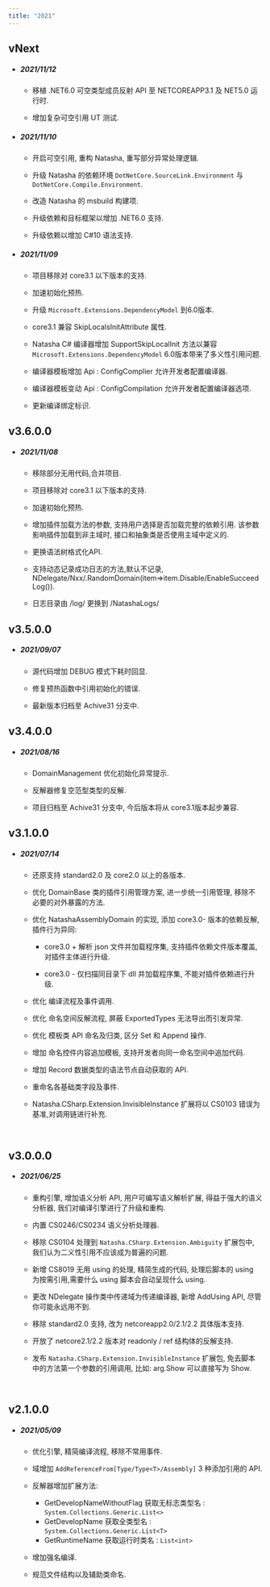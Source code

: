 ```yaml
---
title: "2021"
---  
```


## vNext

 - ##### 2021/11/12

   - 移植 .NET6.0 可空类型成员反射 API 至 NETCOREAPP3.1 及 NET5.0 运行时.
  
   - 增加复杂可空引用 UT 测试.

 - ##### 2021/11/10

   - 开启可空引用, 重构 Natasha, 重写部分异常处理逻辑.

   - 升级 Natasha 的依赖环境 `DotNetCore.SourceLink.Environment` 与 `DotNetCore.Compile.Environment`.

   - 改造 Natasha 的 msbuild 构建项.

   - 升级依赖和目标框架以增加 .NET6.0 支持.
   
   - 升级依赖以增加 C#10 语法支持.

 - ##### 2021/11/09

   - 项目移除对 core3.1 以下版本的支持.
  
   - 加速初始化预热.

   - 升级 `Microsoft.Extensions.DependencyModel` 到6.0版本.

   - core3.1 兼容 SkipLocalsInitAttribute 属性.

   - Natasha C# 编译器增加 SupportSkipLocalInit 方法以兼容 `Microsoft.Extensions.DependencyModel` 6.0版本带来了多义性引用问题.

   - 编译器模板增加 Api : ConfigComplier 允许开发者配置编译器.

   - 编译器模板变动 Api : ConfigCompilation 允许开发者配置编译器选项.

   - 更新编译绑定标识.

## v3.6.0.0

 - ##### 2021/11/08

   - 移除部分无用代码,合并项目.

   - 项目移除对 core3.1 以下版本的支持.
  
   - 加速初始化预热.

   - 增加插件加载方法的参数, 支持用户选择是否加载完整的依赖引用. 该参数影响插件加载到非主域时, 接口和抽象类是否使用主域中定义的.

   - 更换语法树格式化API.

   - 支持动态记录成功日志的方法,默认不记录, NDelegate/Nxx/.RandomDomain(item=>item.Disable/EnableSucceedLog()).

   - 日志目录由 /log/ 更换到 /NatashaLogs/

## v3.5.0.0

 - ##### 2021/09/07

   - 源代码增加 DEBUG 模式下耗时回显.
  
   - 修复预热函数中引用初始化的错误.

   - 最新版本归档至 Achive31 分支中.

## v3.4.0.0

 - ##### 2021/08/16

   - DomainManagement 优化初始化异常提示.
  
   - 反解器修复空范型类型的反解.

   - 项目归档至 Achive31 分支中, 今后版本将从 core3.1版本起步兼容.

## v3.1.0.0
 
 - ##### 2021/07/14
 
    - 还原支持 standard2.0 及 core2.0 以上的各版本.
 
    - 优化 DomainBase 类的插件引用管理方案, 进一步统一引用管理, 移除不必要的对外暴露的方法.
    
    - 优化 NatashaAssemblyDomain 的实现, 添加 core3.0- 版本的依赖反解, 插件行为异同: 
  
      - core3.0 + 解析 json 文件并加载程序集, 支持插件依赖文件版本覆盖, 对插件主体进行升级.
  
      - core3.0 - 仅扫描同目录下 dll 并加载程序集, 不能对插件依赖进行升级.
    
    - 优化 编译流程及事件调用.
    
    - 优化 命名空间反解流程, 屏蔽 ExportedTypes 无法导出而引发异常.
    
    - 优化 模板类 API 命名及归类, 区分 Set 和 Append 操作.
    
    - 增加 命名控件内容追加模板, 支持开发者向同一命名空间中追加代码.
    
    - 增加 Record 数据类型的语法节点自动获取的 API.
    
    - 重命名各基础类字段及事件.
    
    - Natasha.CSharp.Extension.InvisibleInstance 扩展将以 CS0103 错误为基准,对调用链进行补充.  
  
<br/>

## v3.0.0.0

- ##### 2021/06/25

  - 重构引擎, 增加语义分析 API, 用户可编写语义解析扩展, 得益于强大的语义分析器, 我们对编译引擎进行了升级和重构.

  - 内置 CS0246/CS0234 语义分析处理器.

  - 移除 CS0104 处理到 `Natasha.CSharp.Extension.Ambiguity` 扩展包中, 我们认为二义性引用不应该成为普遍的问题.

  - 新增 CS8019 无用 using 的处理, 精简生成的代码, 处理后脚本的 using 为按需引用,需要什么 using 脚本会自动呈现什么 using.

  - 更改 NDelegate 操作类中传递域为传递编译器, 新增 AddUsing API, 尽管你可能永远用不到.

  - 移除 standard2.0 支持, 改为 netcoreapp2.0/2.1/2.2 具体版本支持.

  - 开放了 netcore2.1/2.2 版本对 readonly / ref 结构体的反解支持.

  - 发布 `Natasha.CSharp.Extension.InvisibleInstance` 扩展包, 免去脚本中的方法第一个参数的引用调用, 比如: arg.Show 可以直接写为 Show.

<br/>

## v2.1.0.0

- ##### 2021/05/09

  - 优化引擎, 精简编译流程, 移除不常用事件.

  - 域增加 `AddReferenceFrom[Type/Type<T>/Assembly]` 3 种添加引用的 API.

  - 反解器增加扩展方法:

    - GetDevelopNameWithoutFlag 获取无标志类型名 : `System.Collections.Generic.List<>`
    - GetDevelopName 获取全类型名 : `System.Collections.Generic.List<T>`
    - GetRuntimeName 获取运行时类名 : `List<int>`

  - 增加强名编译.

  - 规范文件结构以及辅助类命名.

 <br/>
